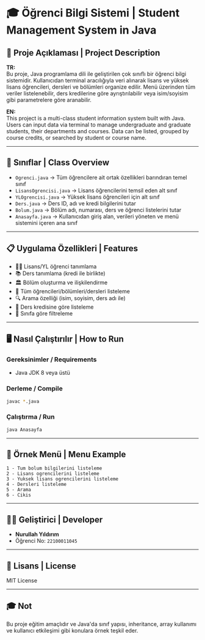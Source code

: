 # 🎓 Öğrenci Bilgi Sistemi | Student Management System in Java

## 📌 Proje Açıklaması | Project Description

**TR:**  
Bu proje, Java programlama dili ile geliştirilen çok sınıflı bir öğrenci bilgi sistemidir. Kullanıcıdan terminal aracılığıyla veri alınarak lisans ve yüksek lisans öğrencileri, dersleri ve bölümleri organize edilir. Menü üzerinden tüm veriler listelenebilir, ders kredilerine göre ayrıştırılabilir veya isim/soyisim gibi parametrelere göre aranabilir.

**EN:**  
This project is a multi-class student information system built with Java. Users can input data via terminal to manage undergraduate and graduate students, their departments and courses. Data can be listed, grouped by course credits, or searched by student or course name.

---

## 🧩 Sınıflar | Class Overview

- `Ogrenci.java` → Tüm öğrencilere ait ortak özellikleri barındıran temel sınıf  
- `LisansOgrencisi.java` → Lisans öğrencilerini temsil eden alt sınıf  
- `YLOgrencisi.java` → Yüksek lisans öğrencileri için alt sınıf  
- `Ders.java` → Ders ID, adı ve kredi bilgilerini tutar  
- `Bolum.java` → Bölüm adı, numarası, ders ve öğrenci listelerini tutar  
- `Anasayfa.java` → Kullanıcıdan giriş alan, verileri yöneten ve menü sistemini içeren ana sınıf

---

## 📋 Uygulama Özellikleri | Features

- 👩‍🎓 Lisans/YL öğrenci tanımlama  
- 📚 Ders tanımlama (kredi ile birlikte)  
- 🏛️ Bölüm oluşturma ve ilişkilendirme  
- 📑 Tüm öğrencileri/bölümleri/dersleri listeleme  
- 🔍 Arama özelliği (isim, soyisim, ders adı ile)  
- 🧾 Ders kredisine göre listeleme  
- 🎯 Sınıfa göre filtreleme  

---

## 🖥️ Nasıl Çalıştırılır | How to Run

### Gereksinimler / Requirements

- Java JDK 8 veya üstü

### Derleme / Compile

```bash
javac *.java
```

### Çalıştırma / Run

```bash
java Anasayfa
```

---

## 📂 Örnek Menü | Menu Example

```
1 - Tum bolum bilgilerini listeleme
2 - Lisans ogrencilerini listeleme
3 - Yuksek lisans ogrencilerini listeleme
4 - Dersleri listeleme
5 - Arama
6 - Cikis
```

---

## 👨‍💻 Geliştirici | Developer

- **Nurullah Yıldırım**  
- Öğrenci No: `22100011045`

---

## 📄 Lisans | License

MIT License

---

## 🎓 Not

Bu proje eğitim amaçlıdır ve Java'da sınıf yapısı, inheritance, array kullanımı ve kullanıcı etkileşimi gibi konulara örnek teşkil eder.